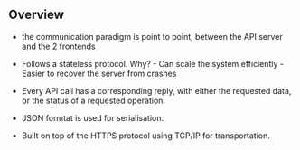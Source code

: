 ## Overview
- the communication paradigm is point to point, between the API server and the 2 frontends
- Follows a stateless protocol. Why?
        - Can scale the system efficiently 
        - Easier to recover the server from crashes
        
- Every API call has a corresponding reply, with either the requested data, or the status of a requested operation.
- JSON formtat is used for serialisation.
- Built on top of the HTTPS protocol using TCP/IP for transportation.